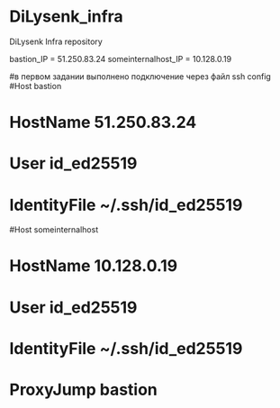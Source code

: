 # DiLysenk_infra
DiLysenk Infra repository

bastion_IP = 51.250.83.24
someinternalhost_IP = 10.128.0.19

#в первом задании выполнено подключение через файл ssh config
#Host bastion
#  HostName  51.250.83.24
#  User id_ed25519
#  IdentityFile ~/.ssh/id_ed25519

#Host someinternalhost
#  HostName 10.128.0.19
#  User id_ed25519
#  IdentityFile ~/.ssh/id_ed25519
#  ProxyJump bastion

